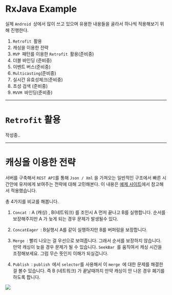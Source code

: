 # RxJava Example

실제 `Android `상에서 많이 쓰고 있으며 유용한 내용들을 골라서 하나씩 적용해보기 위해 진행한다.

1. `Retrofit `활용
2. 캐싱을 이용한 전략
3. `MVP `패턴를 이용한 `Retrofit `활용\(준비중\)
4. 더블 바인딩 \(준비중\)
5. 이벤트 버스\(준비중\)
6. `Multicasting`\(준비중\)
7. 실시간 유효성체크\(준비중\)
8. 초성 검색 \(준비중\)
9. `MVVM `바인딩\(준비중\)

---

# `Retrofit` 활용

작성중..

---

# 캐싱을 이용한 전략

서버를 구축해서 `REST API`를 통해 `Json / Xml` 을 가져오는 일반적인 구조에서 빠른 시간안에 유저에게 보여주는 전략에 대해 고민해본다. 이 내용은 [예제 사이트](https://github.com/kaushikgopal/RxJava-Android-Samples#9-pseudo-caching--retrieve-data-first-from-a-cache-then-a-network-call-using-concat-concateager-merge-or-publish)에서 참고해서 적용했습니다.

총 4가지를 비교를 해봅니다.

1. `Concat `: A \(캐싱\) , B\(네트워크\) 를 조인시 A 먼저 끝나고 B를 실행합니다. 순서를 보장해주지만 A 가 늦게 되는 경우 문제가 발생될수 있다. 
2. `ConcatEager `: B실행시 A를 같이 실행하지만 B를 버퍼링을 보장합니다. 
3. `Merge `: 빨리 나오는 걸 우선으로 보여줍니다. 그래서 순서를 보장하지 않습니다. 만약 캐싱이 늦을 경우 문제가 될 수 있습니다. `SeekBar `를 움직여서 캐싱 시간을 조정해보세요. 그럼 무슨 뜻인지 이해가 되실겁니다.

4. `Publish `:  `publish `에서 `selector`를 사용해서 이 `merge `에 대한 문제를 해결한 걸 볼수 있습니다. 즉 B \(네트워크\) 가 끝날때까지 만약 캐싱이 안 나온 경우 폐기를 하도록 합니다. 

![](https://user-images.githubusercontent.com/9362317/31009787-9a4990d2-a543-11e7-9e58-063039a0b0b8.png)
